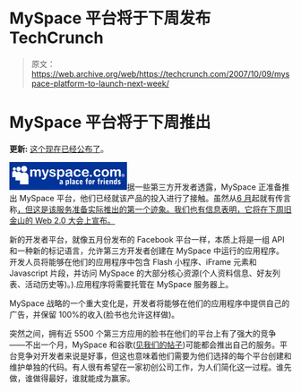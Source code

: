 # MySpace 平台将于下周发布 TechCrunch

> 原文：<https://web.archive.org/web/https://techcrunch.com/2007/10/09/myspace-platform-to-launch-next-week/>

# MySpace 平台将于下周推出

**更新:** [这个现在已经公布了](https://web.archive.org/web/20230217004150/https://techcrunch.com/2007/10/17/counterstrike-murdoch-dewolfe-annouce-myspace-platform-and-new-privacy-controls/)。

![](img/1063b4d3e5a4e4480f6e358568477a1f.png)据一些第三方开发者透露，MySpace 正准备推出 MySpace 平台，他们已经就该产品的投入进行了接触。虽然从[6 月](https://web.archive.org/web/20230217004150/http://www.ft.com/cms/s/0/f8b11252-25a7-11dc-b338-000b5df10621.html?nclick_check=1)起就有传言称[，但这是该服务准备实际推出的第一个迹象。我们也有信息表明，它将在下周旧金山的 Web 2.0 大会上宣布。](https://web.archive.org/web/20230217004150/http://www.insidefacebook.com/2007/10/06/rumor-tagged-platform-will-mimic-facebook-platform-apis/)

新的开发者平台，就像五月份发布的 Facebook 平台一样，本质上将是一组 API 和一种新的标记语言，允许第三方开发者创建在 MySpace 中运行的应用程序。开发人员将能够在他们的应用程序中包含 Flash 小程序、iFrame 元素和 Javascript 片段，并访问 MySpace 的大部分核心资源(个人资料信息、好友列表、活动历史等)。).应用程序将需要托管在 MySpace 服务器上。

MySpace 战略的一个重大变化是，开发者将能够在他们的应用程序中提供自己的广告，并保留 100%的收入(脸书也允许这样做)。

突然之间，拥有近 5500 个第三方应用的脸书在他们的平台上有了强大的竞争——不出一个月，MySpace 和谷歌([见我们的帖子](https://web.archive.org/web/20230217004150/https://techcrunch.com/2007/09/21/google-to-out-open-facebook-on-november-5/))可能都会推出自己的服务。平台竞争对开发者来说是好事，但这也意味着他们需要为他们选择的每个平台创建和维护单独的代码。有人很有希望在一家初创公司工作，为人们简化这一过程。谁先做，谁做得最好，谁就能成为赢家。